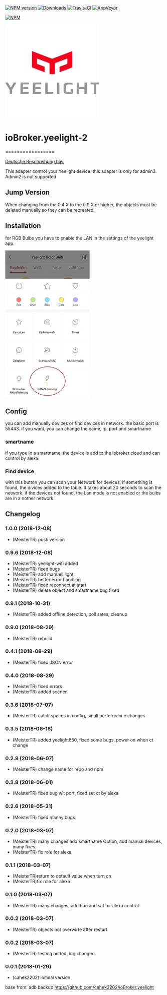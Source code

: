 [![NPM version](http://img.shields.io/npm/v/iobroker.yeelight-2.svg)](https://www.npmjs.com/package/iobroker.yeelight-2)
[![Downloads](https://img.shields.io/npm/dm/iobroker.yeelight-2.svg)](https://www.npmjs.com/package/iobroker.yeelight-2)
[![Travis-CI](https://api.travis-ci.org/MeisterTR/ioBroker.yeelight-2.svg?branch=master)](https://travis-ci.org/MeisterTR/ioBroker.yeelight-2)
[![AppVeyor](https://ci.appveyor.com/api/projects/status/github/MeisterTR/ioBroker.yeelight-2?branch=master&svg=true)](https://ci.appveyor.com/project/MeisterTR/ioBroker-yeelight-2/)

[![NPM](https://nodei.co/npm/iobroker.yeelight-2.png?downloads=true)](https://nodei.co/npm/iobroker.yeelight-2/)

![Logo](admin/yeelight.png)
# ioBroker.yeelight-2
=================



[Deutsche Beschreibung hier](README_de.md)

This adapter control your Yeelight device. this adapter is only for admin3. Admin2 is not supported

## Jump Version
When changing from the 0.4.X to the 0.9.X or higher, the objects must be deleted manually so they can be recreated.

## Installation
for RGB Bulbs you have to enable the LAN in the settings of the yeelight app.

![](admin/lan.jpg)

## Config
you can add manually devices or find devices in network. the basic port is 55443. if you want, you can change the name, ip, port and smartname

### smartname
if you type in a smartname, the device is add to the iobroker.cloud and can control by alexa. 

### Find device
with this button you can scan your Network for devices, if something is found, the divices added to the table. It takes about 20 seconds to scan the network. if the devices not found, the Lan mode is not enabled or the bulbs are in a nother network.


## Changelog
### 1.0.0 (2018-12-08)
* (MeisterTR) push version
### 0.9.6 (2018-12-08)
* (MeisterTR) yeelight-wifi added
* (MeisterTR) fixed  bugs
* (MeisterTR) add manuell light
* (MeisterTR) better error handling
* (MeisterTR) fixed reconnect at start
* (MeisterTR) delete object and smartname bug fixed
### 0.9.1 (2018-10-31)
* (MeisterTR) added offline detection, poll sates, cleanup
### 0.9.0 (2018-08-29)
* (MeisterTR) rebuild
### 0.4.1 (2018-08-29)
* (MeisterTR) fixed JSON error
### 0.4.0 (2018-08-29)
* (MeisterTR) fixed errors
* (MeisterTR) added scenen
### 0.3.6 (2018-07-07)
* (MeisterTR) catch spaces in config, small performance changes
### 0.3.5 (2018-06-18)
* (MeisterTR) added yeelight650, fixed some bugs, power on when ct change
### 0.2.9 (2018-06-07)
* (MeisterTR) change name for repo and npm
### 0.2.8 (2018-06-01)
* (MeisterTR) fixed bug wit port, fixed set ct by alexa
### 0.2.6 (2018-05-31)
* (MeisterTR) fixed manny bugs.
### 0.2.0 (2018-03-07)
* (MeisterTR) many changes add smartname Option, add manual devices, many fixes
* (MeisterTR) fix role for alexa
### 0.1.1 (2018-03-07)
* (MeisterTR)return to default value when turn on
* (MeisterTR)fix role for alexa
### 0.1.0 (2018-03-07)
* (MeisterTR) many changes, add hue and sat for alexa control
### 0.0.2 (2018-03-07)
* (MeisterTR) objects not overwirte after restart
### 0.0.2 (2018-03-07)
* (MeisterTR) testing added, log changed
### 0.0.1 (2018-01-29)
* (cahek2202) initinal version



base from: adb backup https://github.com/cahek2202/ioBroker.yeelight

